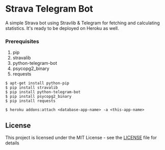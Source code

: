 # Strava Telegram Bot

A simple Strava bot using Stravlib & Telegram for fetching and calculating statistics. It's ready to be deployed on Heroku as well.

### Prerequisites

1. pip
2. stravalib
3. python-telegram-bot
4. psycopg2_binary
5. requests

```
$ apt-get install python-pip
$ pip install stravalib
$ pip install python-telegram-bot
$ pip install psycopg2_binary
$ pip install requests
```

```
$ heroku addons:attach <database-app-name> -a <this-app-name>
```

## License

This project is licensed under the MIT License - see the [LICENSE](https://github.com/panchambharadwaj/strava-telegram-bot/blob/master/LICENSE) file for details